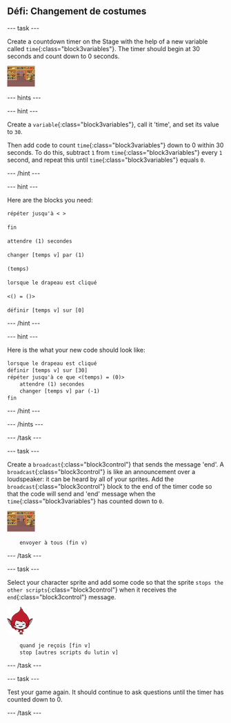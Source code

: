 ## Défi: Changement de costumes

\--- task \---

Create a countdown timer on the Stage with the help of a new variable called `time`{:class="block3variables"}. The timer should begin at 30 seconds and count down to 0 seconds.

![Stage sprite](images/stage-sprite.png)

\--- hints \---

\--- hint \---

Create a `variable`{:class="block3variables"}, call it 'time', and set its value to `30`.

Then add code to count `time`{:class="block3variables"} down to 0 within 30 seconds. To do this, subtract `1` from `time`{:class="block3variables"} every `1` second, and repeat this until `time`{:class="block3variables"} equals `0`.

\--- /hint \---

\--- hint \---

Here are the blocks you need:

```blocks3
répéter jusqu'à < >

fin

attendre (1) secondes

changer [temps v] par (1)

(temps)

lorsque le drapeau est cliqué

<() = ()>

définir [temps v] sur [0]
```

\--- /hint \---

\--- hint \---

Here is the what your new code should look like:

```blocks3
lorsque le drapeau est cliqué
définir [temps v] sur [30]
répéter jusqu'à ce que <(temps) = (0)>
    attendre (1) secondes
    changer [temps v] par (-1)
fin
```

\--- /hint \---

\--- /hints \---

\--- /task \---

\--- task \---

Create a `broadcast`{:class="block3control"} that sends the message 'end'. A `broadcast`{:class="block3control"} is like an announcement over a loudspeaker: it can be heard by all of your sprites. Add the `broadcast`{:class="block3control"} block to the end of the timer code so that the code will send and 'end' message when the `time`{:class="block3variables"} has counted down to `0`.

![Stage sprite](images/stage-sprite.png)

```blocks3
    envoyer à tous (fin v)
```

\--- /task \---

\--- task \---

Select your character sprite and add some code so that the sprite `stops the other scripts`{:class="block3control"} when it receives the `end`{:class="block3control"} message.

![Giga sprite](images/giga-sprite.png)

```blocks3
    quand je reçois [fin v] 
    stop [autres scripts du lutin v]
```

\--- /task \---

\--- task \---

Test your game again. It should continue to ask questions until the timer has counted down to 0.

\--- /task \---